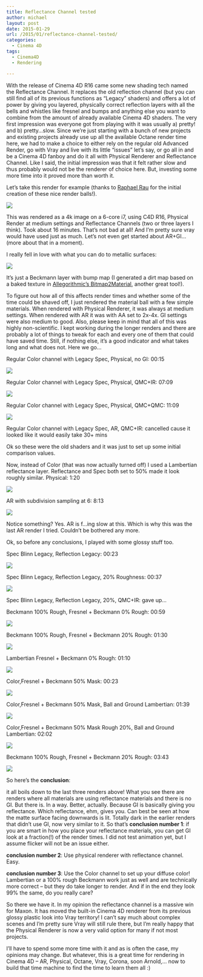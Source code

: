 ```yaml
---
title: Reflectance Channel tested
author: michael
layout: post
date: 2015-01-29
url: /2015/01/reflectance-channel-tested/
categories:
  - Cinema 4D
tags:
  - Cinema4D
  - Rendering

---
```

With the release of Cinema 4D R16 came some new shading tech named the Reflectance Channel. It replaces the old reflection channel (but you can still find all of its previous functions as &#8220;Legacy&#8221; shaders) and offers a lot of power by giving you layered, physically correct reflection layers with all the bells and whistles like fresnel and bumps and anything else you want to combine from the amount of already available Cinema 4D shaders. The very first impression was everyone got from playing with it was usually a) pretty! and b) pretty&#8230;slow. Since we&#8217;re just starting with a bunch of new projects and existing projects already use up all the available Octane render time here, we had to make a choice to either rely on the regular old Advanced Render, go with Vray and live with its little &#8220;issues&#8221; let&#8217;s say, or go all in and be a Cinema 4D fanboy and do it all with Physical Renderer and Reflectance Channel. Like I said, the initial impression was that it felt rather slow and thus probably would not be the renderer of choice here. But, investing some more time into it proved more than worth it.

Let&#8217;s take this render for example (thanks to [Raphael Rau](http://www.silverwing-vfx.de/free_stuff.html) for the initial creation of these nice render balls!).
  
![](/uploads/2014/12/reflectance_spheres1280-1.jpg)

This was rendered as a 4k image on a 6-core i7, using C4D R16, Physical Render at medium settings and Reflectance Channels (two or three layers I think). Took about 16 minutes. That&#8217;s not bad at all! And I&#8217;m pretty sure vray would have used just as much. Let&#8217;s not even get started about AR+GI&#8230; (more about that in a moment).

I really fell in love with what you can do to metallic surfaces:
  
![](/uploads/2014/12/reflectance_spheres_crop.jpg)

It&#8217;s just a Beckmann layer with bump map (I generated a dirt map based on a baked texture in [Allegorithmic&#8217;s Bitmap2Material](http://www.allegorithmic.com/products/bitmap2material), another great tool!).

To figure out how all of this affects render times and whether some of the time could be shaved off, I just rendered the material ball with a few simple materials. When rendered with Physical Renderer, it was always at medium settings. When rendered with AR it was with AA set to 2x-4x. GI settings were also medium to good. Also, please keep in mind that all of this was highly non-scientific. I kept working during the longer renders and there are probably a lot of things to tweak for each and every one of them that could have saved time. Still, if nothing else, it&#8217;s a good indicator and what takes long and what does not. Here we go&#8230;

Regular Color channel with Legacy Spec, Physical, no GI: 00:15
  
![](/uploads/2014/12/ColorWithLegacySpec.jpg)

Regular Color channel with Legacy Spec, Physical, QMC+IR: 07:09
  
![](/uploads/2014/12/ColorWithLegacySpec_QMC_IR.jpg)

Regular Color channel with Legacy Spec, Physical, QMC+QMC: 11:09
  
![](/uploads/2014/12/ColorWithLegacySpec_QMC_QMC.jpg)

Regular Color channel with Legacy Spec, AR, QMC+IR: cancelled cause it looked like it would easily take 30+ mins

Ok so these were the old shaders and it was just to set up some initial comparison values.

Now, instead of Color (that was now actually turned off) I used a Lambertian reflectance layer. Reflectance and Spec both set to 50% made it look roughly similar. Physical: 1:20
  
![](/uploads/2014/12/Lambertian.jpg)

AR with subdivision sampling at 6: 8:13
  
![](/uploads/2014/12/LambertianAR.jpg)

Notice something? Yes. AR is f&#8230;ing slow at this. Which is why this was the last AR render I tried. Couldn&#8217;t be bothered any more.

Ok, so before any conclusions, I played with some glossy stuff too.

Spec Blinn Legacy, Reflection Legacy: 00:23
  
![](/uploads/2014/12/FresnelLegacy.jpg)

Spec Blinn Legacy, Reflection Legacy, 20% Roughness: 00:37
  
![](/uploads/2014/12/FresnelLegacyBlur20.jpg)

Spec Blinn Legacy, Reflection Legacy, 20%, QMC+IR: gave up&#8230;

Beckmann 100% Rough, Fresnel + Beckmann 0% Rough: 00:59
  
![](/uploads/2014/12/FresnelRefl.jpg)

Beckmann 100% Rough, Fresnel + Beckmann 20% Rough: 01:30
  
![](/uploads/2014/12/FresnelReflBlur20.jpg)

Lambertian Fresnel + Beckmann 0% Rough: 01:10
  
![](/uploads/2014/12/FresnelReflLambertian.jpg)

Color,Fresnel + Beckmann 50% Mask: 00:23
  
![](/uploads/2014/12/ColorFresnelReflBeckmann.jpg)

Color,Fresnel + Beckmann 50% Mask, Ball and Ground Lambertian: 01:39
  
![](/uploads/2014/12/EnvRefl_ColorFresnelReflBeckmann.jpg)

Color,Fresnel + Beckmann 50% Mask Rough 20%, Ball and Ground Lambertian: 02:02
  
![](/uploads/2014/12/EnvRefl_ColorFresnelReflBeckmannBlur20.jpg)

Beckmann 100% Rough, Fresnel + Beckmann 20% Rough: 03:43
  
![](/uploads/2014/12/EnvRefl_FresnelReflBeckmannBlur20.jpg)

So here&#8217;s the **conclusion**:
  
it all boils down to the last three renders above! What you see there are renders where all materials are using reflectance materials and there is no GI. But there is. In a way. Better, actually. Because GI is basically giving you reflectance. Which reflectance, ehm, gives you. Can best be seen at how the matte surface facing downwards is lit. Totally dark in the earlier renders that didn&#8217;t use GI, now very similar to it. So that&#8217;s **conclusion number 1**: if you are smart in how you place your reflectance materials, you can get GI look at a fraction(!) of the render times. I did not test animation yet, but I assume flicker will not be an issue either.
  
**conclusion number 2**: Use physical renderer with reflectance channel. Easy.
  
**conclusion number 3**: Use the Color channel to set up your diffuse color! Lambertian or a 100% rough Beckmann work just as well and are technically more correct &#8211; but they do take longer to render. And if in the end they look 99% the same, do you really care?

So there we have it. In my opinion the reflectance channel is a massive win for Maxon. It has moved the built-in Cinema 4D renderer from its previous glossy plastic look into Vray territory! I can&#8217;t say much about complex scenes and I&#8217;m pretty sure Vray will still rule there, but I&#8217;m really happy that the Physical Renderer is now a very valid option for many if not most projects.

I&#8217;ll have to spend some more time with it and as is often the case, my opinions may change. But whatever, this is a great time for rendering in Cinema 4D &#8211; AR, Physical, Octane, Vray, Corona, soon Arnold,&#8230; now to build that time machine to find the time to learn them all :)
